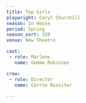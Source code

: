 ```yaml
---
title: Top Girls
playwright: Caryl Churchill
season: In House
period: Spring
season_sort: 320
venue: New Theatre

cast:
 - role: Marlene
   name: Gemma Robinson

crew:
 - role: Director
   name: Carrie Rossiter
  
---
```


